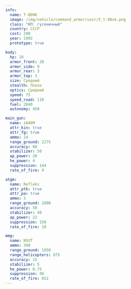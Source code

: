 ```yaml
---
info:
  name: T-80UK
  image: /img/vehicle/command_armor/ussr/5_t-80uk.png
  class: "КП: гусеничный"
  country: СССР
  cost: 200
  year: 1992
  prototype: true

body:
  hp: 10
  armor_front: 20
  armor_side: 9
  armor_rear: 3
  armor_top: 3
  size: Средний
  stealth: Плохо
  optics: Средний
  speed: 75
  speed_road: 110
  fuel: 2040
  autonomy: 450

main_gun:
  name: 2A46M
  attr_kin: true
  attr_fg: true
  ammo: 24
  range_ground: 2275
  accuracy: 60
  stabilizer: 50
  ap_power: 20
  he_power: 4
  suppression: 144
  rate_of_fire: 9

atgm:
  name: Refleks
  attr_ptk: true
  attr_pa: true
  ammo: 3
  range_ground: 2800
  accuracy: 50
  stabilizer: 40
  ap_power: 22
  suppression: 150
  rate_of_fire: 10

mmg:
  name: NSVT
  ammo: 300
  range_ground: 1050
  range_helicopters: 875
  accuracy: 15
  stabilizer: 5
  he_power: 0.75
  suppression: 90
  rate_of_fire: 652
---
```

